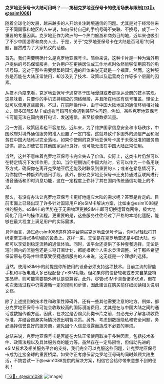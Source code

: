 **克罗地亚保号卡大陆可用吗？——揭秘克罗地亚保号卡的使用场景与限制[[TG💪+ @esim1088](https://t.me/s/esim1088)]**

随着全球化的发展，越来越多的人开始关注跨境通信的问题。尤其是对于经常往来于不同国家和地区的人来说，如何保持自己的手机号码不失联、不换号，成了一个重要的考量因素。克罗地亚作为欧洲的一个热门旅游和商务目的地，近年来也吸引了不少中国游客和商务人士。于是，关于“克罗地亚保号卡在大陆是否可用”的问题，自然成为了大家热议的话题。

首先，我们需要明确什么是克罗地亚保号卡。简单来说，这种卡片是一种为海外用户提供的号码保留服务，允许用户在更换居住或工作地点时依然能够使用原有的电话号码。这对于那些需要频繁跨国沟通的群体来说无疑是一个福音。然而，这种服务是否能在大陆正常使用，却涉及到了技术、政策以及运营商合作等多个层面的因素。

从技术角度来看，克罗地亚保号卡通常基于国际漫游或者虚拟运营商的技术实现。这意味着，只要你的手机支持相应的网络频段，并且所在地区有信号覆盖，理论上就可以使用这些服务。不过，在实际操作中，由于中国大陆地区的通信环境相对独立，很多国际SIM卡或虚拟号码可能会遇到兼容性问题。例如，某些克罗地亚保号卡可能无法在国内拨打电话、发送短信，甚至接收数据流量。

另一方面，政策因素也不容忽视。近年来，为了维护国家信息安全和市场秩序，中国政府对境外通信服务的准入设置了一定门槛。这就导致许多国外的通信产品和服务在中国大陆难以完全落地。如果你使用的克罗地亚保号卡属于未获批准的服务商提供，那么即使它在其他国家运行良好，也可能无法在中国大陆正常使用。

当然，这并不意味着克罗地亚保号卡完全失去了价值。实际上，这类卡片仍然可以在特定情况下发挥作用。比如，当你短期访问中国大陆时，它可以作为一个备用联系方式，确保你在离开克罗地亚后还能及时联系到重要的人；或者在紧急情况下，为你提供一种额外的通讯手段。此外，部分克罗地亚保号卡还支持通过互联网进行语音通话和即时消息功能，这在一定程度上弥补了其在国内传统通信功能上的不足。

那么，有没有办法让克罗地亚保号卡更好地适应大陆的需求呢？答案是肯定的。目前市面上已经出现了许多针对国际用户的eSIM卡解决方案，比如由@esim1088提供的服务。eSIM卡的优势在于无需物理更换SIM卡即可切换运营商网络，极大地简化了用户的操作流程。更重要的是，这些服务往往经过了严格的本地化适配，能够在最大程度上满足用户的实际需求。

具体而言，通过@esim1088这样的平台购买克罗地亚保号卡后，你可以轻松将其绑定至支持eSIM功能的设备上。这样一来，无论是在克罗地亚还是中国大陆，你都可以享受到稳定流畅的通信体验。同时，该平台还提供了多种套餐选择，无论是短时间内的流量包还是长期订阅计划，都能根据个人需求灵活调整。对于那些希望保留原有号码并继续享受便捷通信服务的人来说，这无疑是一个理想的选择。

当然，使用eSIM卡的前提是你所使用的设备必须支持这项技术。目前主流的智能手机和平板电脑大多已经配备了eSIM功能，但如果你的设备较老或者来自某些特定品牌，则可能需要额外确认是否兼容。此外，尽管eSIM卡具备诸多优点，但在初次激活过程中仍需遵循一定的规则和步骤，因此建议在购买前仔细阅读相关说明文档。

除了上述提到的技术性和政策性障碍外，还有一些其他需要注意的地方。例如，部分克罗地亚保号卡可能会收取较高的国际漫游费用，尤其是在与中国大陆之间的通话或数据传输方面。因此，在决定是否购买此类卡片之前，务必充分了解各项收费标准，并结合自身实际情况做出明智决策。另外，考虑到数据隐私和安全问题，务必选择信誉良好的服务商，避免因个人信息泄露而造成不必要的麻烦。

总结来说，克罗地亚保号卡是否能在大陆正常使用取决于多种因素，包括技术条件、政策法规以及具体服务商的能力等。虽然存在一定局限性，但借助先进的eSIM技术及相关服务平台的支持，我们完全可以克服这些问题，让克罗地亚保号卡成为连接全球的重要桥梁。如果你正考虑保留克罗地亚号码的同时兼顾大陆生活，不妨尝试一下@esim1088提供的解决方案，相信它会给你带来意想不到的便利！

[[TG💪+ @esim1088](https://t.me/s/esim1088) ![Image](https://i.postimg.cc/4NQfJmqS/Snipaste-2025-05-13-00-14-12.png)]
